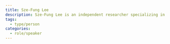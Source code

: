 ```yaml
---
title: Sze-Fung Lee
description: Sze-Fung Lee is an independent researcher specializing in Chinese hybrid warfare, including Foreign Information Manipulation and Interference (FIMI), Grand Strategy, Nuclear Proliferation, Gray Zone Tactics, and Cognitive Warfare. Zir research also focuses on Indo-Pacific security policy, challenges posed by emerging technologies, and the politics of Hong Kong.
tags:
  - type/person
categories:
  - role/speaker
---
```

